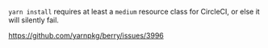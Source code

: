`yarn install` requires at least a `medium` resource class for CircleCI, or else it will silently fail.

https://github.com/yarnpkg/berry/issues/3996
